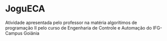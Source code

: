 # JoguECA
Atividade apresentada pelo professor na matéria algorítimos de programação II pelo curso de Engenharia de Controle e Automação do IFG-Campus Goiânia
